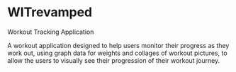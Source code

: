 # WITrevamped
Workout Tracking Application


A workout application designed to help users monitor their progress as they work out, using graph data for weights and collages of workout pictures, to allow the users to visually see their progression of their workout journey.
